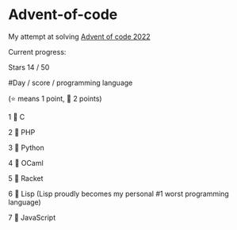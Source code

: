 # Advent-of-code

My attempt at solving [Advent of code 2022](https://adventofcode.com/2022)

Current progress:

Stars 14 / 50

#Day / score / programming language

(:star: means 1 point, :star2: 2 points)

1 :star2: C

2 :star2: PHP

3 :star2: Python

4 :star2: OCaml

5 :star2: Racket

6 :star2: Lisp (Lisp proudly becomes my personal #1 worst programming language)

7 :star2: JavaScript